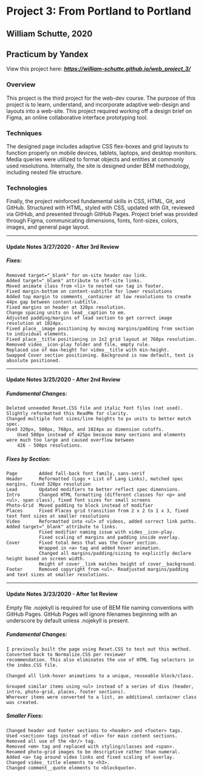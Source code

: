 # Project 3: From Portland to Portland
## William Schutte, 2020
Practicum by Yandex
-----
View this project here:
***https://william-schutte.github.io/web_project_3/***

### Overview
This project is the third project for the web-dev course. The purpose of this project is to learn, understand, 
and incorporate adaptive web-design and layouts into a web-site. This project required working off a design brief 
on Figma, an online collaborative interface prototyping tool. 

### Techniques
The designed page includes adaptive CSS flex-boxes and grid layouts to function properly on mobile devices, tablets, 
laptops, and desktop monitors. Media queries were utilized to format objects and entities at commonly used 
resolutions. Internally, the site is designed under BEM methodology, including nested file structure. 

### Technologies
Finally, the project reinforced fundamental skills in CSS, HTML, Git, and GitHub. 
Structured with HTML, styled with CSS, updated with Git, reviewed via GitHub, and presented through GitHub Pages.
Project brief was provided through Figma, communicating dimensions, fonts, font-sizes, colors, images, and general 
page layout. 

-----
#### Update Notes 3/27/2020 - After 3rd Review

##### Fixes:
    Removed target="_blank" for on-site header nav link.
    Added target="_blank" attribute to off-site links.
    Moved animate class from <li> to nested <a> tag in footer.
    Fixed margin-bottom on content-subtitle for lower resolutions
    Added top margin to comments__container at low resolutions to create 44px gap between content-subtitle.
    Fixed margins on header at 320px resolution.
    Change spacing units on lead__caption to em.
    Adjusted padding/margins of lead section to get correct image resolution at 1024px.
    Fixed place__image positioning by moving margins/padding from section to individual elements.
    Fixed place__title positioning in 2x2 grid layout at 768px resolution.
    Removed video__icon-play folder and file, empty rule.
    Replaced use of max-height for video__title with min-height.
    Swapped Cover section positioning. Background is now default, text is absolute positioned.

-----

#### Update Notes 3/25/2020 - After 2nd Review

##### Fundamental Changes:
    Deleted unneeded Reset.CSS file and italic font files (not used).
    Slightly reformatted this ReadMe for clarity.
    Changed multiple font sizes/line heights to px units to better match spec.
    Used 320px, 500px, 768px, and 1024px as dimension cutoffs.
        Used 500px instead of 425px because many sections and elements were much too large and caused overflow between
        426 - 500px resolutions.

##### Fixes by Section:
    Page        Added fall-back font family, sans-serif
    Header      Reformatted (Logo + List of Lang Links), matched spec margins, fixed 320px resolution
    Lead        Updated modifiers to better reflect spec dimensions.
    Intro       Changed HTML formatting (different classes for <p> and <ul>, span class), fixed font sizes for small screens
    Photo-Grid  Moved padding to block instead of modifier
    Places      Fixed Places grid transition from 2 x 2 to 1 x 3, fixed text font sizes at smaller resolutions
    Video       Reformatted into <ul> of videos, added correct link paths. Added target="_blank" attribute to links.
                Fixed modifier naming issue with video__icon-play.
                Fixed scaling of margins and padding inside overlay.
    Cover       Fixed total mess that was the Cover section.
                Wrapped in <a> tag and added hover animation.
                Changed all margins/padding/sizing to explicitly declare height based on screen width.
                Height of cover__link matches height of cover__background.
    Footer      Removed copyright from <ul>. Readjusted margins/padding and text sizes at smaller resolutions.
    
-----

#### Update Notes 3/23/2020 - After 1st Review
Empty file .nojekyll is required for use of BEM file naming conventions with GitHub Pages. GitHub Pages will ignore
filenames beginning with an underscore by default unless .nojekyll is present.

##### Fundamental Changes:

    I previously built the page using Reset.CSS to test out this method. Converted back to Normalize.CSS per reviewer 
    recommendation. This also eliminates the use of HTML Tag selectors in the index.CSS file. 

    Changed all link-hover animations to a unique, reuseable block/class.

    Grouped similar items using <ul> instead of a series of divs (header, intro, photo-grid, places, footer sections).
    Wherever items were converted to a list, an additional container class was created.

##### Smaller Fixes:

    Changed header and footer sections to <header> and <footer> tags.
    Used <section> tags instead of <div> for main content sections.
    Removed all use of the <br/> tag.
    Removed <em> tag and replaced with styling/classes and <span>.
    Renamed photo-grid images to be descriptive rather than numeral.
    Added <a> tag around video links and fixed scaling of overlay.
    Changed video__title elements to <h3>.
    Changed comment__quote elements to <blockquote>.
